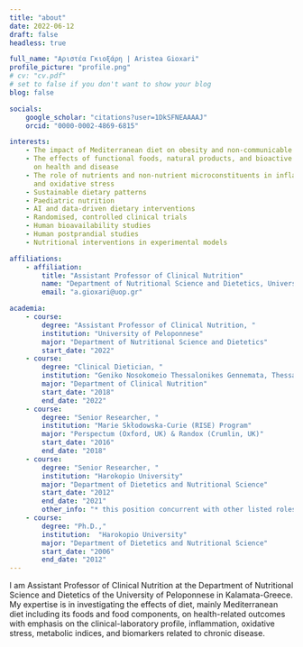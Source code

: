 ```yaml
---
title: "about"
date: 2022-06-12
draft: false
headless: true

full_name: "Αριστέα Γκιοξάρη | Aristea Gioxari"
profile_picture: "profile.png"
# cv: "cv.pdf"
# set to false if you don't want to show your blog
blog: false

socials:
    google_scholar: "citations?user=1DkSFNEAAAAJ"
    orcid: "0000-0002-4869-6815"

interests:
    - The impact of Mediterranean diet on obesity and non-communicable diseases
    - The effects of functional foods, natural products, and bioactive compounds
      on health and disease
    - The role of nutrients and non-nutrient microconstituents in inflammation
      and oxidative stress
    - Sustainable dietary patterns
    - Paediatric nutrition
    - AI and data-driven dietary interventions
    - Randomised, controlled clinical trials
    - Human bioavailability studies
    - Human postprandial studies
    - Nutritional interventions in experimental models

affiliations:
    - affiliation:
        title: "Assistant Professor of Clinical Nutrition"
        name: "Department of Nutritional Science and Dietetics, University of Peloponnese"
        email: "a.gioxari@uop.gr"

academia:
    - course:
        degree: "Assistant Professor of Clinical Nutrition, "
        institution: "University of Peloponnese"
        major: "Department of Nutritional Science and Dietetics"
        start_date: "2022"
    - course:
        degree: "Clinical Dietician, "
        institution: "Geniko Nosokomeio Thessalonikes Gennemata, Thessaloniki, GR"
        major: "Department of Clinical Nutrition"
        start_date: "2018"
        end_date: "2022"
    - course:
        degree: "Senior Researcher, "
        institution: "Marie Skłodowska-Curie (RISE) Program"
        major: "Perspectum (Oxford, UK) & Randox (Crumlin, UK)"
        start_date: "2016"
        end_date: "2018"
    - course:
        degree: "Senior Researcher, "
        institution: "Harokopio University"
        major: "Department of Dietetics and Nutritional Science"
        start_date: "2012"
        end_date: "2021"
        other_info: "* this position concurrent with other listed roles."
    - course:
        degree: "Ph.D.,"
        institution:  "Harokopio University"
        major: "Department of Dietetics and Nutritional Science"
        start_date: "2006"
        end_date: "2012"
---
```


I am Assistant Professor of Clinical Nutrition at the Department of Nutritional
Science and Dietetics of the University of Peloponnese in Kalamata-Greece.
My expertise is in investigating the effects of diet, mainly Mediterranean diet
including its foods and food components, on health-related outcomes with
emphasis on the clinical-laboratory profile, inflammation, oxidative stress,
metabolic indices, and biomarkers related to chronic disease.
